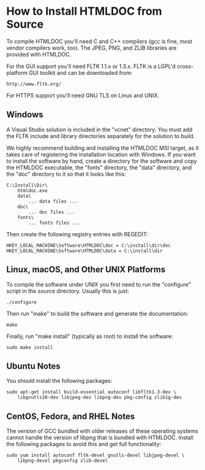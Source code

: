 How to Install HTMLDOC from Source
==================================

To compile HTMLDOC you'll need C and C++ compilers (gcc is fine, most vendor
compilers work, too).  The JPEG, PNG, and ZLIB libraries are provided with
HTMLDOC.

For the GUI support you'll need FLTK 1.1.x or 1.3.x.  FLTK is a LGPL'd cross-
platform GUI toolkit and can be downloaded from:

    http://www.fltk.org/

For HTTPS support you'll need GNU TLS on Linux and UNIX.


Windows
-------

A Visual Studio solution is included in the "vcnet" directory.  You must add the
FLTK include and library directories separately for the solution to build.

We highly recommend building and installing the HTMLDOC MSI target, as it takes
care of registering the installation location with Windows.  If you want to
install the software by hand, create a directory for the software and copy the
HTMLDOC executable, the "fonts" directory, the "data" directory, and the "doc"
directory to it so that it looks like this:

    C:\Install\Dir\
        htmldoc.exe
        data\
            ... data files ...
        doc\
            ... doc files ...
        fonts\
            ... fonts files ...

Then create the following registry entries with REGEDIT:

    HKEY_LOCAL_MACHINE\Software\HTMLDOC\doc = C:\install\dir\doc
    HKEY_LOCAL_MACHINE\Software\HTMLDOC\data = C:\install\dir


Linux, macOS, and Other UNIX Platforms
--------------------------------------

To compile the software under UNIX you first need to run the "configure" script
in the source directory.  Usually this is just:

    ./configure

Then run "make" to build the software and generate the documentation:

    make

Finally, run "make install" (typically as root) to install the software:

    sudo make install


Ubuntu Notes
------------

You should install the following packages:

    sudo apt-get install build-essential autoconf libfltk1.3-dev \
        libgnutls28-dev libjpeg-dev libpng-dev pkg-config zlib1g-dev


CentOS, Fedora, and RHEL Notes
------------------------------

The version of GCC bundled with older releases of these operating systems cannot
handle the version of libpng that is bundled with HTMLDOC.  Install the
following packages to avoid this and get full functionality:

    sudo yum install autoconf fltk-devel gnutls-devel libjpeg-devel \
    	libpng-devel pkgconfig zlib-devel
